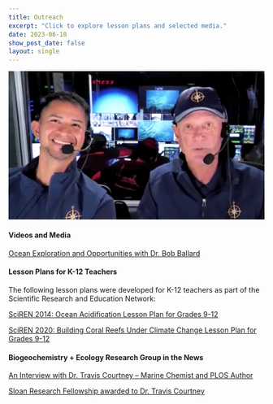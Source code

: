 ```yaml
---
title: Outreach
excerpt: "Click to explore lesson plans and selected media."
date: 2023-06-10
show_post_date: false
layout: single
---
```


<div style="text-align: center;">
<img src="featured-hex.png" width="600"> 
</div>

#### Videos and Media

[Ocean Exploration and Opportunities with Dr. Bob Ballard](https://www.youtube.com/watch?v=G9pe2rmXn1o)

#### Lesson Plans for K-12 Teachers

The following lesson plans were developed for K-12 teachers as part of the Scientific Research and Education Network:

[SciREN 2014: Ocean Acidification Lesson Plan for Grades 9-12](https://github.com/traviscourtney/BiogeochemistryEcologyResearchGroup/raw/main/content/communications/Outreach/TravisCourtney_SciREN_OceanAcidification.pdf)

[SciREN 2020: Building Coral Reefs Under Climate Change Lesson Plan for Grades 9-12](https://github.com/traviscourtney/BiogeochemistryEcologyResearchGroup/raw/main/content/communications/Outreach/TravisCourtney_SciREN_CoralReefDisturbances.pdf)

#### Biogeochemistry + Ecology Research Group in the News
[An Interview with Dr. Travis Courtney – Marine Chemist and PLOS Author](https://everyone.plos.org/2022/01/27/an-interview-with-dr-travis-courtney-marine-chemist-and-plos-author/)

[Sloan Research Fellowship awarded to Dr. Travis Courtney](https://www.uprm.edu/portada/2024/03/01/catedraticodecienciasmarinasrecibelabecasloan/)